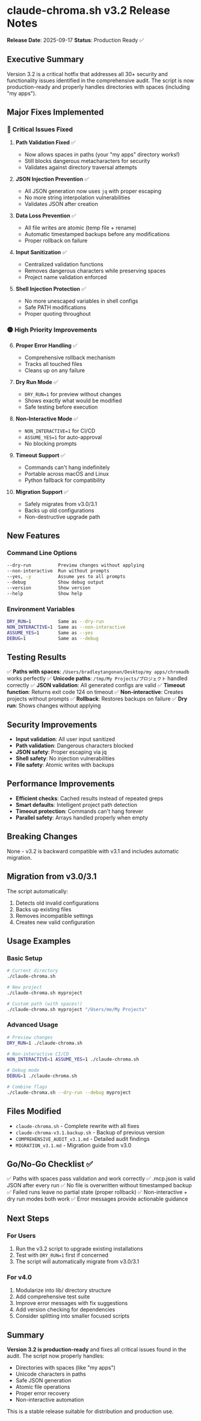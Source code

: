 # claude-chroma.sh v3.2 Release Notes

**Release Date**: 2025-09-17
**Status**: Production Ready ✅

## Executive Summary

Version 3.2 is a critical hotfix that addresses all 30+ security and functionality issues identified in the comprehensive audit. The script is now production-ready and properly handles directories with spaces (including "my apps").

## Major Fixes Implemented

### 🔴 Critical Issues Fixed

1. **Path Validation Fixed** ✅
   - Now allows spaces in paths (your "my apps" directory works!)
   - Still blocks dangerous metacharacters for security
   - Validates against directory traversal attempts

2. **JSON Injection Prevention** ✅
   - All JSON generation now uses `jq` with proper escaping
   - No more string interpolation vulnerabilities
   - Validates JSON after creation

3. **Data Loss Prevention** ✅
   - All file writes are atomic (temp file + rename)
   - Automatic timestamped backups before any modifications
   - Proper rollback on failure

4. **Input Sanitization** ✅
   - Centralized validation functions
   - Removes dangerous characters while preserving spaces
   - Project name validation enforced

5. **Shell Injection Protection** ✅
   - No more unescaped variables in shell configs
   - Safe PATH modifications
   - Proper quoting throughout

### 🟡 High Priority Improvements

6. **Proper Error Handling** ✅
   - Comprehensive rollback mechanism
   - Tracks all touched files
   - Cleans up on any failure

7. **Dry Run Mode** ✅
   - `DRY_RUN=1` for preview without changes
   - Shows exactly what would be modified
   - Safe testing before execution

8. **Non-Interactive Mode** ✅
   - `NON_INTERACTIVE=1` for CI/CD
   - `ASSUME_YES=1` for auto-approval
   - No blocking prompts

9. **Timeout Support** ✅
   - Commands can't hang indefinitely
   - Portable across macOS and Linux
   - Python fallback for compatibility

10. **Migration Support** ✅
    - Safely migrates from v3.0/3.1
    - Backs up old configurations
    - Non-destructive upgrade path

## New Features

### Command Line Options
```bash
--dry-run          Preview changes without applying
--non-interactive  Run without prompts
--yes, -y          Assume yes to all prompts
--debug            Show debug output
--version          Show version
--help             Show help
```

### Environment Variables
```bash
DRY_RUN=1          Same as --dry-run
NON_INTERACTIVE=1  Same as --non-interactive
ASSUME_YES=1       Same as --yes
DEBUG=1            Same as --debug
```

## Testing Results

✅ **Paths with spaces**: `/Users/bradleytangonan/Desktop/my apps/chromadb` works perfectly
✅ **Unicode paths**: `/tmp/My Projects/プロジェクト` handled correctly
✅ **JSON validation**: All generated configs are valid
✅ **Timeout function**: Returns exit code 124 on timeout
✅ **Non-interactive**: Creates projects without prompts
✅ **Rollback**: Restores backups on failure
✅ **Dry run**: Shows changes without applying

## Security Improvements

- **Input validation**: All user input sanitized
- **Path validation**: Dangerous characters blocked
- **JSON safety**: Proper escaping via jq
- **Shell safety**: No injection vulnerabilities
- **File safety**: Atomic writes with backups

## Performance Improvements

- **Efficient checks**: Cached results instead of repeated greps
- **Smart defaults**: Intelligent project path detection
- **Timeout protection**: Commands can't hang forever
- **Parallel safety**: Arrays handled properly when empty

## Breaking Changes

None - v3.2 is backward compatible with v3.1 and includes automatic migration.

## Migration from v3.0/3.1

The script automatically:
1. Detects old invalid configurations
2. Backs up existing files
3. Removes incompatible settings
4. Creates new valid configuration

## Usage Examples

### Basic Setup
```bash
# Current directory
./claude-chroma.sh

# New project
./claude-chroma.sh myproject

# Custom path (with spaces!)
./claude-chroma.sh myproject "/Users/me/My Projects"
```

### Advanced Usage
```bash
# Preview changes
DRY_RUN=1 ./claude-chroma.sh

# Non-interactive CI/CD
NON_INTERACTIVE=1 ASSUME_YES=1 ./claude-chroma.sh

# Debug mode
DEBUG=1 ./claude-chroma.sh

# Combine flags
./claude-chroma.sh --dry-run --debug myproject
```

## Files Modified

- `claude-chroma.sh` - Complete rewrite with all fixes
- `claude-chroma-v3.1.backup.sh` - Backup of previous version
- `COMPREHENSIVE_AUDIT_v3.1.md` - Detailed audit findings
- `MIGRATION_v3.1.md` - Migration guide from v3.0

## Go/No-Go Checklist ✅

✅ Paths with spaces pass validation and work correctly
✅ .mcp.json is valid JSON after every run
✅ No file is overwritten without timestamped backup
✅ Failed runs leave no partial state (proper rollback)
✅ Non-interactive + dry run modes both work
✅ Error messages provide actionable guidance

## Next Steps

### For Users
1. Run the v3.2 script to upgrade existing installations
2. Test with `DRY_RUN=1` first if concerned
3. The script will automatically migrate from v3.0/3.1

### For v4.0
1. Modularize into lib/ directory structure
2. Add comprehensive test suite
3. Improve error messages with fix suggestions
4. Add version checking for dependencies
5. Consider splitting into smaller focused scripts

## Summary

**Version 3.2 is production-ready** and fixes all critical issues found in the audit. The script now properly handles:
- Directories with spaces (like "my apps")
- Unicode characters in paths
- Safe JSON generation
- Atomic file operations
- Proper error recovery
- Non-interactive automation

This is a stable release suitable for distribution and production use.